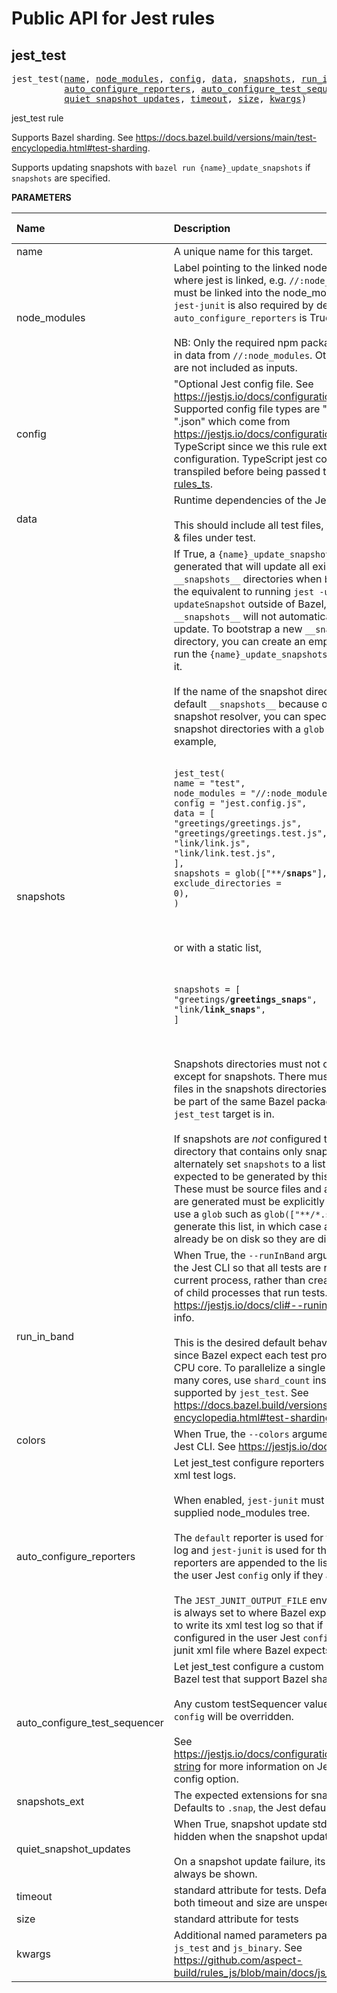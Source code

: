 <!-- Generated with Stardoc: http://skydoc.bazel.build -->

# Public API for Jest rules

<a id="jest_test"></a>

## jest_test

<pre>
jest_test(<a href="#jest_test-name">name</a>, <a href="#jest_test-node_modules">node_modules</a>, <a href="#jest_test-config">config</a>, <a href="#jest_test-data">data</a>, <a href="#jest_test-snapshots">snapshots</a>, <a href="#jest_test-run_in_band">run_in_band</a>, <a href="#jest_test-colors">colors</a>,
          <a href="#jest_test-auto_configure_reporters">auto_configure_reporters</a>, <a href="#jest_test-auto_configure_test_sequencer">auto_configure_test_sequencer</a>, <a href="#jest_test-snapshots_ext">snapshots_ext</a>,
          <a href="#jest_test-quiet_snapshot_updates">quiet_snapshot_updates</a>, <a href="#jest_test-timeout">timeout</a>, <a href="#jest_test-size">size</a>, <a href="#jest_test-kwargs">kwargs</a>)
</pre>

jest_test rule

Supports Bazel sharding. See https://docs.bazel.build/versions/main/test-encyclopedia.html#test-sharding.

Supports updating snapshots with `bazel run {name}_update_snapshots` if `snapshots` are specified.


**PARAMETERS**


| Name  | Description | Default Value |
| :------------- | :------------- | :------------- |
| <a id="jest_test-name"></a>name |  A unique name for this target.   |  none |
| <a id="jest_test-node_modules"></a>node_modules |  Label pointing to the linked node_modules target where jest is linked, e.g. `//:node_modules`. `jest-cli` must be linked into the node_modules supplied. `jest-junit` is also required by default when `auto_configure_reporters` is True.<br><br>NB: Only the required npm packages are included in data from `//:node_modules`. Other npm packages are not included as inputs.   |  none |
| <a id="jest_test-config"></a>config |  "Optional Jest config file. See https://jestjs.io/docs/configuration.<br><br>Supported config file types are ".js", ".cjs", ".mjs", ".json" which come from https://jestjs.io/docs/configuration minus TypeScript since we this rule extends from the configuration. TypeScript jest configs should be transpiled before being passed to jest_test with [rules_ts](https://github.com/aspect-build/rules_ts).   |  `None` |
| <a id="jest_test-data"></a>data |  Runtime dependencies of the Jest test.<br><br>This should include all test files, configuration files & files under test.   |  `[]` |
| <a id="jest_test-snapshots"></a>snapshots |  If True, a `{name}_update_snapshots` binary target is generated that will update all existing `__snapshots__` directories when `bazel run`. This is the equivalent to running `jest -u` or `jest --updateSnapshot` outside of Bazel, except that new `__snapshots__` will not automatically be created on update. To bootstrap a new `__snapshots__` directory, you can create an empty one and then run the `{name}_update_snapshots` target to populate it.<br><br>If the name of the snapshot directory is not the default `__snapshots__` because of a custom snapshot resolver, you can specify customize the snapshot directories with a `glob` or a static list. For example,<br><br><pre><code>jest_test(&#10;    name = "test",&#10;    node_modules = "//:node_modules",&#10;    config = "jest.config.js",&#10;    data = [&#10;        "greetings/greetings.js",&#10;        "greetings/greetings.test.js",&#10;        "link/link.js",&#10;        "link/link.test.js",&#10;    ],&#10;    snapshots = glob(["**/__snaps__"], exclude_directories = 0),&#10;)</code></pre><br><br>or with a static list,<br><br><pre><code>    snapshots = [&#10;        "greetings/__greetings_snaps__",&#10;        "link/__link_snaps__",&#10;    ]</code></pre><br><br>Snapshots directories must not contain any files except for snapshots. There must also be no BUILD files in the snapshots directories since they must be part of the same Bazel package that the `jest_test` target is in.<br><br>If snapshots are _not_ configured to output to a directory that contains only snapshots, you may alternately set `snapshots` to a list of snapshot files expected to be generated by this `jest_test` target. These must be source files and all snapshots that are generated must be explicitly listed. You may use a `glob` such as `glob(["**/*.snap"])` to generate this list, in which case all snapshots must already be on disk so they are discovered by `glob`.   |  `False` |
| <a id="jest_test-run_in_band"></a>run_in_band |  When True, the `--runInBand` argument is passed to the Jest CLI so that all tests are run serially in the current process, rather than creating a worker pool of child processes that run tests. See https://jestjs.io/docs/cli#--runinband for more info.<br><br>This is the desired default behavior under Bazel since Bazel expect each test process to use up one CPU core. To parallelize a single jest_test across many cores, use `shard_count` instead which is supported by `jest_test`. See https://docs.bazel.build/versions/main/test-encyclopedia.html#test-sharding.   |  `True` |
| <a id="jest_test-colors"></a>colors |  When True, the `--colors` argument is passed to the Jest CLI. See https://jestjs.io/docs/cli#--colors.   |  `True` |
| <a id="jest_test-auto_configure_reporters"></a>auto_configure_reporters |  Let jest_test configure reporters for Bazel test and xml test logs.<br><br>When enabled, `jest-junit` must be linked to the supplied node_modules tree.<br><br>The `default` reporter is used for the standard test log and `jest-junit` is used for the xml log. These reporters are appended to the list of reporters from the user Jest `config` only if they are not already set.<br><br>The `JEST_JUNIT_OUTPUT_FILE` environment variable is always set to where Bazel expects a test runner to write its xml test log so that if `jest-junit` is configured in the user Jest `config` it will output the junit xml file where Bazel expects by default.   |  `True` |
| <a id="jest_test-auto_configure_test_sequencer"></a>auto_configure_test_sequencer |  Let jest_test configure a custom test sequencer for Bazel test that support Bazel sharding.<br><br>Any custom testSequencer value in a user Jest `config` will be overridden.<br><br>See https://jestjs.io/docs/configuration#testsequencer-string for more information on Jest testSequencer config option.   |  `True` |
| <a id="jest_test-snapshots_ext"></a>snapshots_ext |  The expected extensions for snapshot files. Defaults to `.snap`, the Jest default.   |  `".snap"` |
| <a id="jest_test-quiet_snapshot_updates"></a>quiet_snapshot_updates |  When True, snapshot update stdout & stderr is hidden when the snapshot update is successful.<br><br>On a snapshot update failure, its stdout & stderr will always be shown.   |  `False` |
| <a id="jest_test-timeout"></a>timeout |  standard attribute for tests. Defaults to "short" if both timeout and size are unspecified.   |  `None` |
| <a id="jest_test-size"></a>size |  standard attribute for tests   |  `None` |
| <a id="jest_test-kwargs"></a>kwargs |  Additional named parameters passed to both `js_test` and `js_binary`. See https://github.com/aspect-build/rules_js/blob/main/docs/js_binary.md   |  none |


